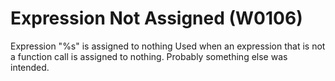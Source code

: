 # Expression Not Assigned (W0106)

Expression "%s" is assigned to nothing Used when an expression that is
not a function call is assigned to nothing. Probably something else was
intended.
